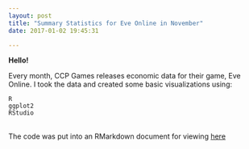 ```yaml
---
layout: post
title: "Summary Statistics for Eve Online in November"
date: 2017-01-02 19:45:31

---
```

<div class="manual-post">
  <div class="manual manual-title">
  <strong>Hello!</strong>
  </div>
<p>  <div class="manual-content">

Every month, CCP Games releases economic data for their game, Eve Online. I took the data and created some basic visualizations using:<br>

<code>R</code><br> 
<code>ggplot2</code><br>
<code>RStudio</code><br>
<br>

</div>
The code was put into an RMarkdown document for viewing <a href="https://github.com/Nautikus/Eve-Online-November/blob/master/Summary.md">here</a>
